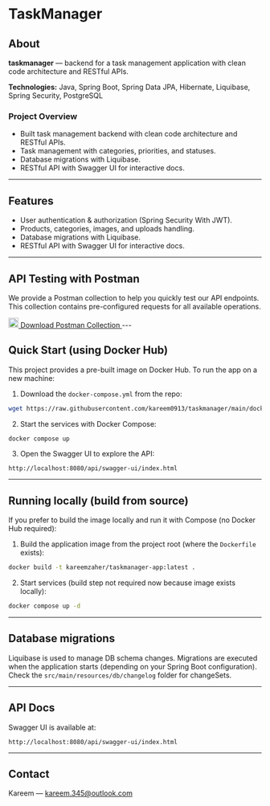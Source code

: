 # TaskManager

## About

**taskmanager** — backend for a task management application with clean code architecture and RESTful APIs.


**Technologies:** Java, Spring Boot, Spring Data JPA, Hibernate, Liquibase, Spring Security, PostgreSQL

### Project Overview

* Built task management backend with clean code architecture and RESTful APIs.
* Task management with categories, priorities, and statuses.
* Database migrations with Liquibase.
* RESTful API with Swagger UI for interactive docs.

---

## Features

* User authentication & authorization (Spring Security With JWT).
* Products, categories, images, and uploads handling.
* Database migrations with Liquibase.
* RESTful API with Swagger UI for interactive docs.

---
## API Testing with Postman
We provide a Postman collection to help you quickly test our API endpoints. This collection contains pre-configured requests for all available operations.

<a href="https://raw.githubusercontent.com/kareem0913/taskmanager/main/taskmanager.postman_collection.json" download>
  <img src="https://img.icons8.com/color/48/000000/postman.png" alt="Postman" width="20"/>
  Download Postman Collection
</a>
---

## Quick Start (using Docker Hub)

This project provides a pre-built image on Docker Hub. To run the app on a new machine:

1. Download the `docker-compose.yml` from the repo:

```bash
wget https://raw.githubusercontent.com/kareem0913/taskmanager/main/docker-compose.yml
```

2. Start the services with Docker Compose:

```bash
docker compose up
```

3. Open the Swagger UI to explore the API:

```
http://localhost:8080/api/swagger-ui/index.html
```
---

## Running locally (build from source)

If you prefer to build the image locally and run it with Compose (no Docker Hub required):

1. Build the application image from the project root (where the `Dockerfile` exists):

```bash
docker build -t kareemzaher/taskmanager-app:latest .
```

2. Start services (build step not required now because image exists locally):

```bash
docker compose up -d
```

---

## Database migrations

Liquibase is used to manage DB schema changes. Migrations are executed when the application starts (depending on your Spring Boot configuration). Check the `src/main/resources/db/changelog` folder for changeSets.

---

## API Docs

Swagger UI is available at:

```
http://localhost:8080/api/swagger-ui/index.html
```
---

## Contact

Kareem — <kareem.345@outlook.com>
